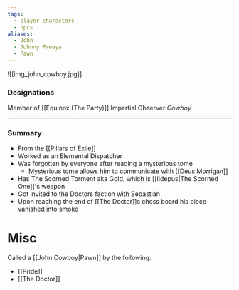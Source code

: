 ```yaml
---
tags:
  - player-characters
  - npcs
aliases:
  - John
  - Johnny Freeya
  - Pawn
---
```

![[img_john_cowboy.jpg]]
### Designations
Member of [[Equinox (The Party)]]
Impartial Observer 
*Cowboy*

___
### Summary
- From the [[Pillars of Exile]]
- Worked as an Elemental Dispatcher
- Was forgotten by everyone after reading a mysterious tome
	- Mysterious tome allows him to communicate with [[Deus Morrigan]]
- Has The Scorned Torment aka Gold, which is [[Iidepus|The Scorned One]]'s weapon 
- Got invited to the Doctors faction with Sebastian 
- Upon reaching the end of [[The Doctor]]s chess board his piece vanished into smoke

# Misc
Called a [[John Cowboy|Pawn]] by the following:
- [[Pride]]
- [[The Doctor]]
